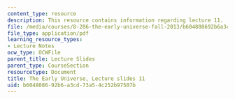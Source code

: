 ```yaml
---
content_type: resource
description: This resource contains information regarding lecture 11.
file: /media/courses/8-286-the-early-universe-fall-2013/b604808692b6a3cd73a54c252b97507b_MIT8_286F13_lec11.pdf
file_type: application/pdf
learning_resource_types:
- Lecture Notes
ocw_type: OCWFile
parent_title: Lecture Slides
parent_type: CourseSection
resourcetype: Document
title: The Early Universe, Lecture slides 11
uid: b6048086-92b6-a3cd-73a5-4c252b97507b
---
```

